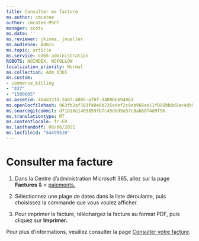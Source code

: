 ```yaml
---
title: Consulter ma facture
ms.author: cmcatee
author: cmcatee-MSFT
manager: scotv
ms.date: ''
ms.reviewer: jkinma, jmueller
ms.audience: Admin
ms.topic: article
ms.service: o365-administration
ROBOTS: NOINDEX, NOFOLLOW
localization_priority: Normal
ms.collection: Adm_O365
ms.custom:
- commerce_billing
- "437"
- "1500005"
ms.assetid: 464d32fd-2487-4885-af0f-d4096b694861
ms.openlocfilehash: 963fb2af103f40e6b235edef2c9eb966ae11f098bb0d9ac4db544bb2f289813c
ms.sourcegitcommit: d71b18e1403859fbfc45ddd9a57c8ab68f4d9f96
ms.translationtype: MT
ms.contentlocale: fr-FR
ms.lasthandoff: 08/06/2021
ms.locfileid: "54499510"
---
```

# <a name="view-my-bill-or-invoice"></a>Consulter ma facture

1. Dans la Centre d’administration Microsoft 365, allez sur la page **Factures** & \> [paiements.](https://go.microsoft.com/fwlink/p/?linkid=848039)

2. Sélectionnez une plage de dates dans la liste déroulante, puis choisissez la commande que vous voulez afficher.

3. Pour imprimer la facture, téléchargez la facture au format PDF, puis cliquez sur **Imprimer.**

Pour plus d’informations, veuillez consulter la page [Consulter votre facture](/microsoft-365/commerce/billing-and-payments/view-your-bill-or-invoice).
